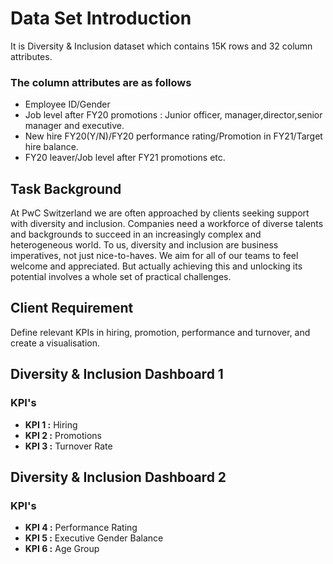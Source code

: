 # Data Set Introduction
  It is Diversity & Inclusion dataset which contains 15K rows and 32 column attributes.
 ### The column attributes are as follows
  - Employee ID/Gender
  - Job level after FY20 promotions : Junior officer, manager,director,senior manager and executive.
  - New hire FY20(Y/N)/FY20 performance rating/Promotion in FY21/Target hire balance.
  - FY20 leaver/Job level after FY21 promotions etc.

  ## Task Background
   At PwC Switzerland we are often approached by clients seeking support with diversity and inclusion. Companies need a workforce of diverse talents and 
   backgrounds to succeed in an increasingly complex and heterogeneous world. To us, diversity and inclusion are business imperatives, not just nice-to-haves. We 
   aim for all of our teams to feel welcome and appreciated. But actually achieving this and unlocking its potential involves a whole set of practical challenges.

  ## Client Requirement
   Define relevant KPIs in hiring, promotion, performance and turnover, and create a visualisation.

  ## Diversity & Inclusion Dashboard 1
  ### KPI's
   - **KPI 1 :** Hiring
   - **KPI 2 :** Promotions
   - **KPI 3 :** Turnover Rate
  ## Diversity & Inclusion Dashboard 2
  ### KPI's
   - **KPI 4 :** Performance Rating
   - **KPI 5 :** Executive Gender Balance
   - **KPI 6 :** Age Group
